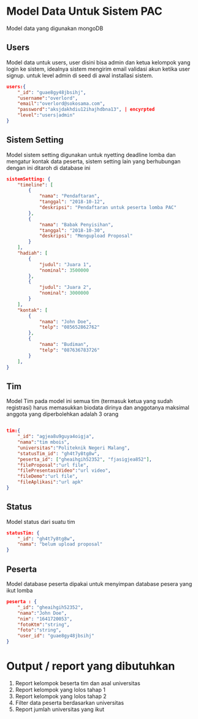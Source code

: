 # Model Data Untuk Sistem PAC

Model data yang digunakan mongoDB

## Users

Model data untuk users, user disini bisa admin dan ketua kelompok yang login ke sistem, idealnya sistem mengirim email validasi akun ketika user signup. untuk level admin di seed di awal installasi sistem.

```json
users:{
    "_id": "guae8gy48jbsihj",
    "username":"overlord",
    "email":"overlord@sokosama.com",
    "password":"aksjdakhdiu12ihajhdbna13", | encyrpted
    "level":"users|admin"
}
```

## Sistem Setting

Model sistem setting digunakan untuk nyetting deadline lomba dan mengatur kontak data peserta, sistem setting lain yang berhubungan dengan ini ditaroh di database ini

```json
sistemSetting: {
    "timeline": [
        {
            "nama": "Pendaftaran",
            "tanggal": "2018-10-12",
            "deskripsi": "Pendaftaran untuk peserta lomba PAC"
        },
        {
            "nama": "Babak Penyisihan",
            "tanggal": "2018-10-30",
            "deskripsi": "Mengupload Proposal"
        }
    ],
    "hadiah": [
        {
            "judul": "Juara 1",
            "nominal": 3500000
        },
        {
            "judul": "Juara 2",
            "nominal": 3000000
        }
    ],
    "kontak": [
        {
            "nama": "John Doe",
            "telp": "085652862762"
        },
        {
            "nama": "Budiman",
            "telp": "087636783726"
        }
    ],
}
```

## Tim

Model Tim pada model ini semua tim (termasuk ketua yang sudah registrasi) harus memasukkan biodata dirinya dan anggotanya maksimal anggota yang diperbolehkan adalah 3 orang

```json

tim:{
    "_id": "agjea8u9guya4oigja",
    "nama":"tim mbois",
    "universitas":"Politeknik Negeri Malang",
    "statusTim_id": "gh4t7y8tg8w",
    "peserta_id": ["gheaihgih52352", "fjasigjea852"],
    "fileProposal":"url file",
    "filePresentasiVideo":"url video",
    "fileDemo":"url file",
    "fileAplikasi":"url apk"
}
```

## Status

Model status dari suatu tim

```json
statusTim: {
    "_id": "gh4t7y8tg8w",
    "nama": "belum upload proposal"
}
```

## Peserta

Model database peserta dipakai untuk menyimpan database pesera yang ikut lomba

```json
peserta : {
    "_id": "gheaihgih52352",
    "nama":"John Doe",
    "nim": "1641720053",
    "fotoKtm":"string",
    "foto":"string",
    "user_id": "guae8gy48jbsihj"
}
```

# Output / report yang dibutuhkan

1. Report kelompok beserta tim dan asal universitas
2. Report kelompok yang lolos tahap 1
3. Report kelompok yang lolos tahap 2
4. Filter data peserta berdasarkan universitas
5. Report jumlah universitas yang ikut
